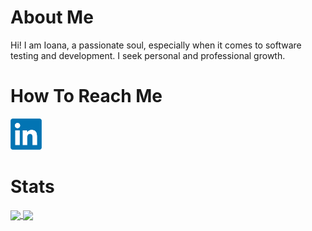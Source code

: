 # About Me

Hi! I am Ioana, a passionate soul, especially when it comes to software testing and development. I seek personal and professional growth.

# How To Reach Me

<a href = "https://www.linkedin.com/in/ioana-rosca/">
  <img src = "Logos/LinkedIn.png" width = "50px" height = "50px" />
</a>

# Stats

<a href = "https://github.com/roscaioana11?tab=repositories">
  <img src = "https://github-readme-stats.vercel.app/api?username=roscaioana11&count_private=true&show_icon=true&theme=algolia&include_all_commits=true" align = "center" />
</a>

<a href = "https://github.com/roscaioana11?tab=repositories">
  <img src = "https://github-readme-stats.vercel.app/api/top-langs/?username=roscaioana11&langs_count=10&count_private=true&theme=react$layout=compact&card_width=270" align = "center" />
</a>

<!--
**roscaioana11/roscaioana11** is a ✨ _special_ ✨ repository because its `README.md` (this file) appears on your GitHub profile.

Here are some ideas to get you started:

- 🔭 I’m currently working on ...
- 🌱 I’m currently learning ...
- 👯 I’m looking to collaborate on ...
- 🤔 I’m looking for help with ...
- 💬 Ask me about ...
- 📫 How to reach me: ...
- 😄 Pronouns: ...
- ⚡ Fun fact: ...
-->
